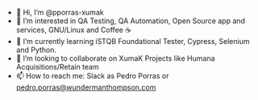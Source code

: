 - 👋 Hi, I’m @pporras-xumak
- 👀 I’m interested in QA Testing, QA Automation, Open Source app and services, GNU/Linux and Coffee ☕️
- 🌱 I’m currently learning iSTQB Foundational Tester, Cypress, Selenium and Python.
- 💞️ I’m looking to collaborate on XumaK Projects like Humana Acquisitions/Retain team
- 📫 How to reach me: Slack as Pedro Porras or pedro.porras@wundermanthompson.com

<!---
pporras-xumak/pporras-xumak is a ✨ special ✨ repository because its `README.md` (this file) appears on your GitHub profile.
You can click the Preview link to take a look at your changes.
--->
